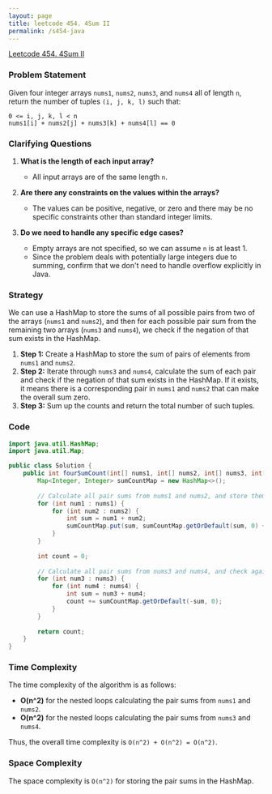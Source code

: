 ```yaml
---
layout: page
title: leetcode 454. 4Sum II
permalink: /s454-java
---
```

[Leetcode 454. 4Sum II](https://algoadvance.github.io/algoadvance/l454)
### Problem Statement
Given four integer arrays `nums1`, `nums2`, `nums3`, and `nums4` all of length `n`, return the number of tuples `(i, j, k, l)` such that:
```
0 <= i, j, k, l < n
nums1[i] + nums2[j] + nums3[k] + nums4[l] == 0
```

### Clarifying Questions
1. **What is the length of each input array?**
   - All input arrays are of the same length `n`.

2. **Are there any constraints on the values within the arrays?**
   - The values can be positive, negative, or zero and there may be no specific constraints other than standard integer limits.

3. **Do we need to handle any specific edge cases?**
   - Empty arrays are not specified, so we can assume `n` is at least 1.
   - Since the problem deals with potentially large integers due to summing, confirm that we don't need to handle overflow explicitly in Java.

### Strategy
We can use a HashMap to store the sums of all possible pairs from two of the arrays (`nums1` and `nums2`), and then for each possible pair sum from the remaining two arrays (`nums3` and `nums4`), we check if the negation of that sum exists in the HashMap.

1. **Step 1:** Create a HashMap to store the sum of pairs of elements from `nums1` and `nums2`.
2. **Step 2:** Iterate through `nums3` and `nums4`, calculate the sum of each pair and check if the negation of that sum exists in the HashMap. If it exists, it means there is a corresponding pair in `nums1` and `nums2` that can make the overall sum zero.
3. **Step 3:** Sum up the counts and return the total number of such tuples.

### Code
```java
import java.util.HashMap;
import java.util.Map;

public class Solution {
    public int fourSumCount(int[] nums1, int[] nums2, int[] nums3, int[] nums4) {
        Map<Integer, Integer> sumCountMap = new HashMap<>();
        
        // Calculate all pair sums from nums1 and nums2, and store them in the map
        for (int num1 : nums1) {
            for (int num2 : nums2) {
                int sum = num1 + num2;
                sumCountMap.put(sum, sumCountMap.getOrDefault(sum, 0) + 1);
            }
        }
        
        int count = 0;
        
        // Calculate all pair sums from nums3 and nums4, and check against the map
        for (int num3 : nums3) {
            for (int num4 : nums4) {
                int sum = num3 + num4;
                count += sumCountMap.getOrDefault(-sum, 0);
            }
        }
        
        return count;
    }
}
```

### Time Complexity
The time complexity of the algorithm is as follows:
- **O(n^2)** for the nested loops calculating the pair sums from `nums1` and `nums2`.
- **O(n^2)** for the nested loops calculating the pair sums from `nums3` and `nums4`.

Thus, the overall time complexity is `O(n^2) + O(n^2) = O(n^2)`.

### Space Complexity
The space complexity is `O(n^2)` for storing the pair sums in the HashMap.